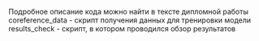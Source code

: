 Подробное описание кода можно найти в тексте дипломной работы
coreference_data  - скрипт получения данных для тренировки модели
results_check - скрипт, в котором проводился обзор результатов
